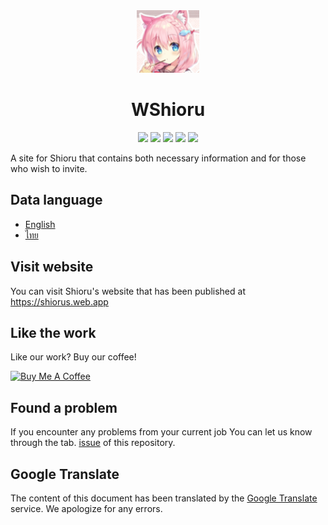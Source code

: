 <div align="center">
    <img src="https://raw.githubusercontent.com/Maseshi/WShioru/main/public/favicon-96x96.png" width="100">
    <h1>
        <strong>WShioru</strong>
    </h1>
    <img src="https://img.shields.io/badge/react.js-v18-61DBFB?logo=react&logoColor=white&style=flat-square">
    <img src="https://img.shields.io/github/stars/Maseshi/WShioru.svg?logo=github&style=flat-square">
    <img src="https://img.shields.io/github/license/Maseshi/WShioru.svg?logo=github&style=flat-square">
    <img src="https://img.shields.io/github/workflow/status/Maseshi/WShioru/CodeQL?label=test&logo=circleci&style=flat-square">
    <img src="https://img.shields.io/website-up-down-green-red/https/shiorus.web.app.svg?logo=webpack&logoColor=white&style=flat-square">
</div>

A site for Shioru that contains both necessary information and for those who wish to invite.

## Data language

- [English](https://github.com/Maseshi/WShioru/blob/main/docs/README.en.md)
- [ไทย](https://github.com/Maseshi/WShioru/blob/main/docs/README.th.md)

## Visit website

You can visit Shioru's website that has been published at https://shiorus.web.app

## Like the work

Like our work? Buy our coffee!

<a href="https://www.buymeacoffee.com/maseshi" target="_blank">
     <img src="https://cdn.buymeacoffee.com/buttons/v2/default-yellow.png" alt="Buy Me A Coffee" width="150px" />
</a>

## Found a problem

If you encounter any problems from your current job You can let us know through the tab. [issue](https://github.com/Maseshi/WShioru/issues) of this repository.

## Google Translate

The content of this document has been translated by the [Google Translate](https://translate.google.com/) service. We apologize for any errors.
